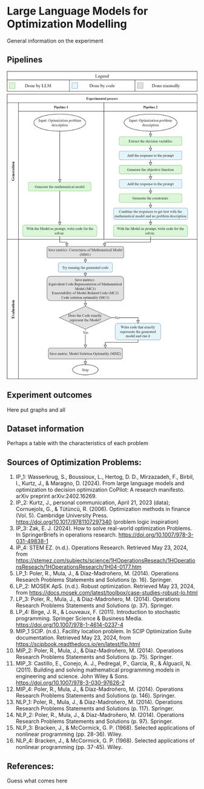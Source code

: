 # Large Language Models for Optimization Modelling

General information on the experiment 

## Pipelines
<a href="url"><img src="/PipelineFlowcharts/Overview.drawio.png" align="center" width=600></a>

## Experiment outcomes
Here put graphs and all
## Dataset information
Perhaps a table with the characteristics of each problem 
## Sources of Optimization Problems:
1.	IP_1: Wasserkrug, S., Boussioux, L., Hertog, D. D., Mirzazadeh, F., Birbil, I., Kurtz, J., & Maragno, D. (2024). From large language models and optimization to decision optimization CoPilot: A research manifesto. arXiv preprint arXiv:2402.16269.
2.	IP_2: Kurtz, J., personal communication, April 21, 2023 (data); Cornuejols, G., & Tütüncü, R. (2006). Optimization methods in finance (Vol. 5). Cambridge University Press. https://doi.org/10.1017/9781107297340 (problem logic inspiration)
3.	IP_3: Zak, E. J. (2024). How to solve real-world optimization Problems. In SpringerBriefs in operations research. https://doi.org/10.1007/978-3-031-49838-1
4.	IP_4: STEM EZ. (n.d.). Operations Research. Retrieved May 23, 2024, from https://stemez.com/subjects/science/1HOperationsReseach/1HOperationsReseach/1HOperationsResearch/1H04-0177.htm
5.	LP_1: Poler, R., Mula, J., & Díaz-Madroñero, M. (2014). Operations Research Problems Statements and Solutions (p. 16). Springer.
6.	LP_2: MOSEK ApS. (n.d.). Robust optimization. Retrieved May 23, 2024, from https://docs.mosek.com/latest/toolbox/case-studies-robust-lo.html
7.	LP_3: Poler, R., Mula, J., & Díaz-Madroñero, M. (2014). Operations Research Problems Statements and Solutions (p. 37). Springer.
8.	LP_4: Birge, J. R., & Louveaux, F. (2011). Introduction to stochastic programming. Springer Science & Business Media. https://doi.org/10.1007/978-1-4614-0237-4
9.	MIP_1 SCIP. (n.d.). Facility location problem. In SCIP Optimization Suite documentation. Retrieved May 23, 2024, from https://scipbook.readthedocs.io/en/latest/flp.html
10.	MIP_2: Poler, R., Mula, J., & Díaz-Madroñero, M. (2014). Operations Research Problems Statements and Solutions (p. 75). Springer.
11.	MIP_3: Castillo, E., Conejo, A. J., Pedregal, P., Garcia, R., & Alguacil, N. (2011). Building and solving mathematical programming models in engineering and science. John Wiley & Sons. https://doi.org/10.1007/978-3-030-97626-2
12.	MIP_4: Poler, R., Mula, J., & Díaz-Madroñero, M. (2014). Operations Research Problems Statements and Solutions (p. 146). Springer.
13.	NLP_1: Poler, R., Mula, J., & Díaz-Madroñero, M. (2014). Operations Research Problems Statements and Solutions (p. 117). Springer.
14.	NLP_2: Poler, R., Mula, J., & Díaz-Madroñero, M. (2014). Operations Research Problems Statements and Solutions (p. 97). Springer. 
15.	NLP_3: Bracken, J., & McCormick, G. P. (1968). Selected applications of nonlinear programming (pp. 28-36). Wiley. 
16.	NLP_4: Bracken, J., & McCormick, G. P. (1968). Selected applications of nonlinear programming (pp. 37-45). Wiley.

## References:
Guess what comes here

